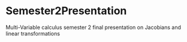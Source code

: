 # Semester2Presentation

Multi-Variable calculus semester 2 final presentation on Jacobians and linear transformations
